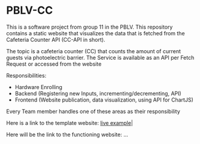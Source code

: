 # PBLV-CC
This is a software project from group 11 in the PBLV. This repository contains a static website that visualizes the data that is fetched from the Cafeteria Counter API (CC-API in short).

The topic is a cafeteria counter (CC) that counts the amount of current guests via photoelectric barrier. The Service is available as an API per Fetch Request or accessed from the website

Responsibilities:
 - Hardware Enrolling
 - Backend (Registering new Inputs, incrementing/decrementing, API)
 - Frontend (Website publication, data visualization, using API for ChartJS)

Every Team member handles one of these areas as their responsibility

Here is a link to the template website: [live example](https://learning-zone.github.io/website-templates/stylish-bootstrap-coming-soon-template/)|					

Here will be the link to the functioning website: ...

